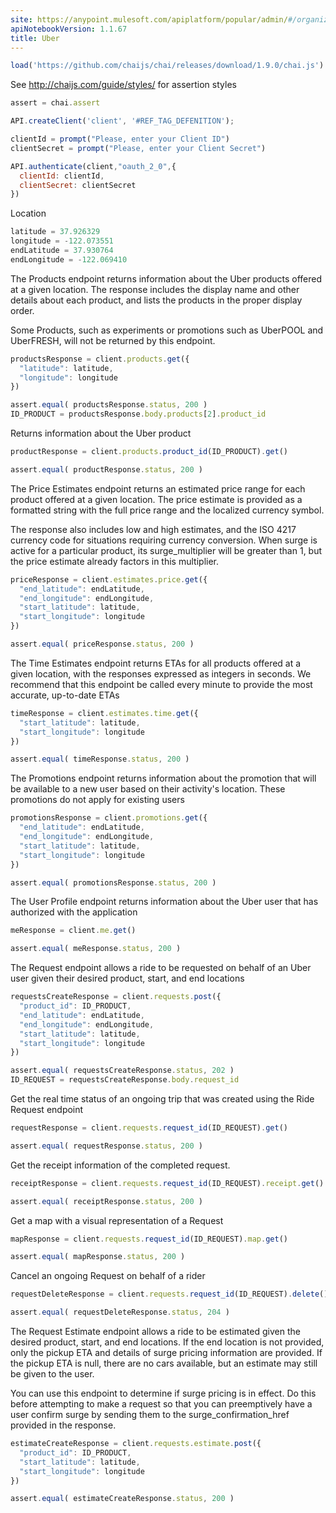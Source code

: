 ```yaml
---
site: https://anypoint.mulesoft.com/apiplatform/popular/admin/#/organizations/52560d3f-c37a-409d-9887-79e0a9a9ecff/dashboard/apis/19621/versions/20941/portal/pages/35855/edit
apiNotebookVersion: 1.1.67
title: Uber
---
```


```javascript
load('https://github.com/chaijs/chai/releases/download/1.9.0/chai.js')
```

See http://chaijs.com/guide/styles/ for assertion styles

```javascript
assert = chai.assert
```

```javascript
API.createClient('client', '#REF_TAG_DEFENITION');
```

```javascript
clientId = prompt("Please, enter your Client ID")
clientSecret = prompt("Please, enter your Client Secret")
```

```javascript
API.authenticate(client,"oauth_2_0",{
  clientId: clientId,
  clientSecret: clientSecret
})
```

Location

```javascript
latitude = 37.926329 
longitude = -122.073551
endLatitude = 37.930764
endLongitude = -122.069410
```

The Products endpoint returns information about the Uber products offered at a given location. The response includes the display name and other details about each product, and lists the products in the proper display order.

Some Products, such as experiments or promotions such as UberPOOL and UberFRESH, will not be returned by this endpoint.

```javascript
productsResponse = client.products.get({
  "latitude": latitude,
  "longitude": longitude
})
```

```javascript
assert.equal( productsResponse.status, 200 )
ID_PRODUCT = productsResponse.body.products[2].product_id
```

Returns information about the Uber product

```javascript
productResponse = client.products.product_id(ID_PRODUCT).get()
```

```javascript
assert.equal( productResponse.status, 200 )
```

The Price Estimates endpoint returns an estimated price range for each product offered at a given location. The price estimate is provided as a formatted string with the full price range and the localized currency symbol.

The response also includes low and high estimates, and the ISO 4217 currency code for situations requiring currency conversion. When surge is active for a particular product, its surge_multiplier will be greater than 1, but the price estimate already factors in this multiplier.

```javascript
priceResponse = client.estimates.price.get({
  "end_latitude": endLatitude,
  "end_longitude": endLongitude,
  "start_latitude": latitude,
  "start_longitude": longitude
})
```

```javascript
assert.equal( priceResponse.status, 200 )
```

The Time Estimates endpoint returns ETAs for all products offered at a given location, with the responses expressed as integers in seconds. We recommend that this endpoint be called every minute to provide the most accurate, up-to-date ETAs

```javascript
timeResponse = client.estimates.time.get({
  "start_latitude": latitude,
  "start_longitude": longitude
})
```

```javascript
assert.equal( timeResponse.status, 200 )
```

The Promotions endpoint returns information about the promotion that will be available to a new user based on their activity's location. These promotions do not apply for existing users

```javascript
promotionsResponse = client.promotions.get({
  "end_latitude": endLatitude,
  "end_longitude": endLongitude,
  "start_latitude": latitude,
  "start_longitude": longitude
})
```

```javascript
assert.equal( promotionsResponse.status, 200 )
```

The User Profile endpoint returns information about the Uber user that has authorized with the application

```javascript
meResponse = client.me.get()
```

```javascript
assert.equal( meResponse.status, 200 )
```

The Request endpoint allows a ride to be requested on behalf of an Uber user given their desired product, start, and end locations

```javascript
requestsCreateResponse = client.requests.post({
  "product_id": ID_PRODUCT,
  "end_latitude": endLatitude,
  "end_longitude": endLongitude,
  "start_latitude": latitude,
  "start_longitude": longitude
})
```

```javascript
assert.equal( requestsCreateResponse.status, 202 )
ID_REQUEST = requestsCreateResponse.body.request_id
```

Get the real time status of an ongoing trip that was created using the Ride Request endpoint

```javascript
requestResponse = client.requests.request_id(ID_REQUEST).get()
```

```javascript
assert.equal( requestResponse.status, 200 )
```

Get the receipt information of the completed request.

```javascript
receiptResponse = client.requests.request_id(ID_REQUEST).receipt.get()
```

```javascript
assert.equal( receiptResponse.status, 200 )
```

Get a map with a visual representation of a Request

```javascript
mapResponse = client.requests.request_id(ID_REQUEST).map.get()
```

```javascript
assert.equal( mapResponse.status, 200 )
```

Cancel an ongoing Request on behalf of a rider

```javascript
requestDeleteResponse = client.requests.request_id(ID_REQUEST).delete()
```

```javascript
assert.equal( requestDeleteResponse.status, 204 )
```

The Request Estimate endpoint allows a ride to be estimated given the desired product, start, and end locations. If the end location is not provided, only the pickup ETA and details of surge pricing information are provided. If the pickup ETA is null, there are no cars available, but an estimate may still be given to the user.

You can use this endpoint to determine if surge pricing is in effect. Do this before attempting to make a request so that you can preemptively have a user confirm surge by sending them to the surge_confirmation_href provided in the response.

```javascript
estimateCreateResponse = client.requests.estimate.post({
  "product_id": ID_PRODUCT,
  "start_latitude": latitude,
  "start_longitude": longitude
})
```

```javascript
assert.equal( estimateCreateResponse.status, 200 )
```